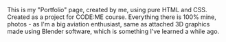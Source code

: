 This is my "Portfolio" page, created by me, using pure HTML and CSS. Created as a project for CODE:ME course.
Everything there is 100% mine, photos - as I'm a big aviation enthusiast, same as attached 3D graphics made using Blender software, which
is something I've learned a while ago. 
